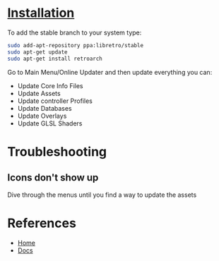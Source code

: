 
# [Installation](https://docs.libretro.com/guides/install-gnu/)


To add the stable branch to your system type:

```bash
sudo add-apt-repository ppa:libretro/stable
sudo apt-get update
sudo apt-get install retroarch
```

Go to Main Menu/Online Updater and then update everything you can:

- Update Core Info Files
- Update Assets
- Update controller Profiles
- Update Databases
- Update Overlays
- Update GLSL Shaders

# Troubleshooting

## Icons don't show up

Dive through the menus until you find a way to update the assets

# References

- [Home](https://www.retroarch.com/)
- [Docs](https://docs.libretro.com/)
